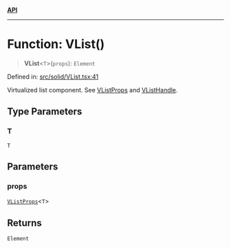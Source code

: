 [**API**](../../API.md)

***

# Function: VList()

> **VList**\<`T`\>(`props`): `Element`

Defined in: [src/solid/VList.tsx:41](https://github.com/inokawa/virtua/blob/6ace69a73fb00a1c5dfd30a8b96e49ce7660d8e0/src/solid/VList.tsx#L41)

Virtualized list component. See [VListProps](../interfaces/VListProps.md) and [VListHandle](../interfaces/VListHandle.md).

## Type Parameters

### T

`T`

## Parameters

### props

[`VListProps`](../interfaces/VListProps.md)\<`T`\>

## Returns

`Element`
